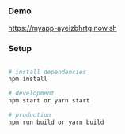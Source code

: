 ### Demo
https://myapp-ayeizbhrtg.now.sh

### Setup

``` bash

# install dependencies
npm install

# development
npm start or yarn start

# production
npm run build or yarn build

```
